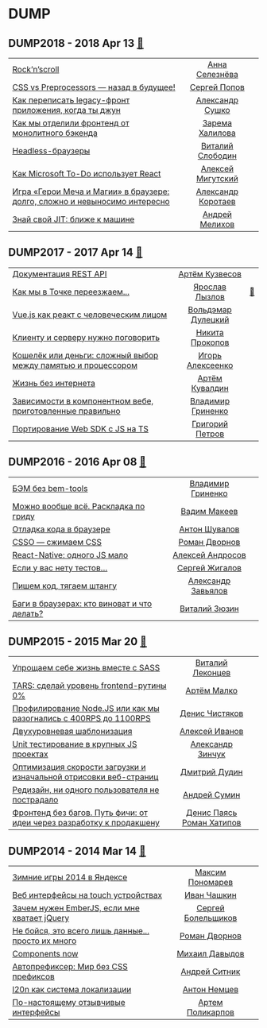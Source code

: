 # DUMP

## DUMP2018 - 2018 Apr 13 [:movie_camera:](https:&#x2F;&#x2F;www.youtube.com&#x2F;playlist?list&#x3D;PLRdS-n5seLRoyY8tjEUDzvxr19JtTLFUf)
| | | |
| --- | :---: | --- |
| [Rock’n’scroll](https://www.youtube.com/watch?v=MPDSBWAg0Do)  |  [Анна Селезнёва](speakers&#x2F;Анна%20Селезнёва.md)  |    |
| [CSS vs Preprocessors — назад в будущее!](https://www.youtube.com/watch?v=PgeyKRHlqnM)  |  [Сергей Попов](speakers&#x2F;Сергей%20Попов.md)  |    |
| [Как переписать legacy-фронт приложения, когда ты джун](https://www.youtube.com/watch?v=323raX_fW6A)  |  [Александр Сушко](speakers&#x2F;Александр%20Сушко.md)  |    |
| [Как мы отделили фронтенд от монолитного бэкенда](https://www.youtube.com/watch?v=Ms7vPiMFhsI)  |  [Зарема Халилова](speakers&#x2F;Зарема%20Халилова.md)  |    |
| [Headless-браузеры](https://www.youtube.com/watch?v=VANpUVKo56I)  |  [Виталий Слободин](speakers&#x2F;Виталий%20Слободин.md)  |    |
| [Как Microsoft To-Do использует React](https://www.youtube.com/watch?v=ZdrnIUgeDAs)  |  [Алексей Мигутский](speakers&#x2F;Алексей%20Мигутский.md)  |    |
| [Игра «Герои Меча и Магии» в браузере: долго, сложно и невыносимо интересно](https://www.youtube.com/watch?v=eauzFBCJDb0)  |  [Александр Коротаев](speakers&#x2F;Александр%20Коротаев.md)  |    |
| [Знай свой JIT: ближе к машине](https://www.youtube.com/watch?v=ZEwFVEXK1xI)  |  [Андрей Мелихов](speakers&#x2F;Андрей%20Мелихов.md)  |    |
## DUMP2017 - 2017 Apr 14 [:movie_camera:](https:&#x2F;&#x2F;www.youtube.com&#x2F;playlist?list&#x3D;PLRdS-n5seLRqoENxUsxmPbUxrFpk5JBmc)
| | | |
| --- | :---: | --- |
| [Документация REST API](https://www.youtube.com/watch?v=zXipJqeetHM)  |  [Артём Кузвесов](speakers&#x2F;Артём%20Кузвесов.md)  |    |
| [Как мы в Точке переезжаем...](https://www.youtube.com/watch?v=FQAiyoge6zQ)  |  [Ярослав Лызлов](speakers&#x2F;Ярослав%20Лызлов.md)  | [:notebook:](https://www.slideshare.net/it-people/ss-75226582)   |
| [Vue.js как реакт с человеческим лицом](https://www.youtube.com/watch?v=tH9RiU01Jso)  |  [Вольдэмар Дулецкий](speakers&#x2F;Вольдэмар%20Дулецкий.md)  |    |
| [Клиенту и серверу нужно поговорить](https://www.youtube.com/watch?v=m-siXL-mbbE)  |  [Никита Прокопов](speakers&#x2F;Никита%20Прокопов.md)  |    |
| [Кошелёк или деньги: сложный выбор между памятью и процессором](https://www.youtube.com/watch?v=9BAPAF85UPI)  |  [Игорь Алексеенко](speakers&#x2F;Игорь%20Алексеенко.md)  |    |
| [Жизнь без интернета](https://www.youtube.com/watch?v=nT5zlWnVOI4)  |  [Артём Кувалдин](speakers&#x2F;Артём%20Кувалдин.md)  |    |
| [Зависимости в компонентном вебе, приготовленные правильно](https://www.youtube.com/watch?v=uXZfcfVlRso)  |  [Владимир Гриненко](speakers&#x2F;Владимир%20Гриненко.md)  |    |
| [Портирование Web SDK c JS на TS](https://www.youtube.com/watch?v=p2SRPi0sqxA)  |  [Григорий Петров](speakers&#x2F;Григорий%20Петров.md)  |    |
## DUMP2016 - 2016 Apr 08 [:movie_camera:](https:&#x2F;&#x2F;www.youtube.com&#x2F;playlist?list&#x3D;PLRdS-n5seLRoWZm8I5onZqU9m8HB_hg1S)
| | | |
| --- | :---: | --- |
| [БЭМ без bem-tools](https://www.youtube.com/watch?v=crw46fuxz38)  |  [Владимир Гриненко](speakers&#x2F;Владимир%20Гриненко.md)  |    |
| [Можно вообще всё. Раскладка по гриду](https://www.youtube.com/watch?v=JoRVUILXLxU)  |  [Вадим Макеев](speakers&#x2F;Вадим%20Макеев.md)  |    |
| [Отладка кода в браузере](https://www.youtube.com/watch?v=nPYmp586EE0)  |  [Антон Шувалов](speakers&#x2F;Антон%20Шувалов.md)  |    |
| [CSSO — сжимаем CSS](https://www.youtube.com/watch?v=RQbvWRwreaQ)  |  [Роман Дворнов](speakers&#x2F;Роман%20Дворнов.md)  |    |
| [React-Native: одного JS мало](https://www.youtube.com/watch?v=0E9tFi3ekyc)  |  [Алексей Андросов](speakers&#x2F;Алексей%20Андросов.md)  |    |
| [Если у вас нету тестов…](https://www.youtube.com/watch?v=L7FzfkVJJJc)  |  [Сергей Жигалов](speakers&#x2F;Сергей%20Жигалов.md)  |    |
| [Пишем код, тягаем штангу](https://www.youtube.com/watch?v=YiPN0A-y3xQ)  |  [Александр Завьялов](speakers&#x2F;Александр%20Завьялов.md)  |    |
| [Баги в браузерах: кто виноват и что делать?](https://www.youtube.com/watch?v=K4cQH85bntQ)  |  [Виталий Зюзин](speakers&#x2F;Виталий%20Зюзин.md)  |    |
## DUMP2015 - 2015 Mar 20 [:movie_camera:](https:&#x2F;&#x2F;www.youtube.com&#x2F;playlist?list&#x3D;PLRdS-n5seLRrvvG0yU3uoYPKQDXvVW2nn)
| | | |
| --- | :---: | --- |
| [Упрощаем себе жизнь вместе с SASS](https://www.youtube.com/watch?v=M0ju61JCW4Y)  |  [Виталий Леконцев](speakers&#x2F;Виталий%20Леконцев.md)  |    |
| [TARS: сделай уровень frontend-рутины 0%](https://www.youtube.com/watch?v=JZ3thYdmQ3E)  |  [Артём Малко](speakers&#x2F;Артём%20Малко.md)  |    |
| [Профилирование Node.JS или как мы разогнались с 400RPS до 1100RPS](https://www.youtube.com/watch?v=HRO9Fe-rmAM)  |  [Денис Чистяков](speakers&#x2F;Денис%20Чистяков.md)  |    |
| [Двухуровневая шаблонизация](https://www.youtube.com/watch?v=7Zj-Ihc8okc)  |  [Алексей Иванов](speakers&#x2F;Алексей%20Иванов.md)  |    |
| [Unit тестирование в крупных JS проектах](https://www.youtube.com/watch?v=9t_1AOCdMXU)  |  [Александр Зинчук](speakers&#x2F;Александр%20Зинчук.md)  |    |
| [Оптимизация скорости загрузки и изначальной отрисовки веб-страниц](https://www.youtube.com/watch?v=_WNn5Aq4rqc)  |  [Дмитрий Дудин](speakers&#x2F;Дмитрий%20Дудин.md)  |    |
| [Редизайн, ни одного пользователя не пострадало](https://www.youtube.com/watch?v=EGzhO9WRDmg)  |  [Андрей Сумин](speakers&#x2F;Андрей%20Сумин.md)  |    |
| [Фронтенд без багов. Путь фичи: от идеи через разработку к продакшену](https://www.youtube.com/watch?v=7W5ZzrACCkA)  |  [Денис Паясь](speakers&#x2F;Денис%20Паясь.md)  [Роман Хатипов](speakers&#x2F;Роман%20Хатипов.md)  |    |
## DUMP2014 - 2014 Mar 14 [:movie_camera:](https:&#x2F;&#x2F;www.youtube.com&#x2F;playlist?list&#x3D;PLRdS-n5seLRo9D03Zoaxbj8oXlaDEFTtj)
| | | |
| --- | :---: | --- |
| [Зимние игры 2014 в Яндексе](https://www.youtube.com/watch?v=Ny8iMI40CoY)  |  [Максим Пономарев](speakers&#x2F;Максим%20Пономарев.md)  |    |
| [Веб интерфейсы на touch устройствах](https://www.youtube.com/watch?v=qvcQUoLAWM4)  |  [Иван Чашкин](speakers&#x2F;Иван%20Чашкин.md)  |    |
| [Зачем нужен EmberJS, если мне хватает jQuery](https://www.youtube.com/watch?v=3-tiWo4QQhc)  |  [Сергей Болельщиков](speakers&#x2F;Сергей%20Болельщиков.md)  |    |
| [Не бойся, это всего лишь данные... просто их много](https://www.youtube.com/watch?v=baPaSBaRKbk)  |  [Роман Дворнов](speakers&#x2F;Роман%20Дворнов.md)  |    |
| [Components now](https://www.youtube.com/watch?v=HYjvz7D-VUU)  |  [Михаил Давыдов](speakers&#x2F;Михаил%20Давыдов.md)  |    |
| [Автопрефиксер: Мир без CSS префиксов](https://www.youtube.com/watch?v=N9o3BqEj5Y0)  |  [Андрей Ситник](speakers&#x2F;Андрей%20Ситник.md)  |    |
| [l20n как система локализации](https://www.youtube.com/watch?v=wYQUohGGFFE)  |  [Антон Немцев](speakers&#x2F;Антон%20Немцев.md)  |    |
| [По-настоящему отзывчивые интерфейсы](https://www.youtube.com/watch?v=2t_C-vm6YTE)  |  [Артем Поликарпов](speakers&#x2F;Артем%20Поликарпов.md)  |    |
